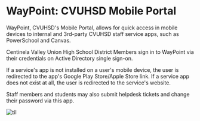 # WayPoint: CVUHSD Mobile Portal

WayPoint, CVUHSD's Mobile Portal, allows for quick access in mobile devices to internal and 3rd-party CVUHSD staff service apps, such as PowerSchool and Canvas. 

Centinela Valley Union High School District Members sign in to WayPoint via their credentials on Active Directory single sign-on.   

If a service's app is not installed on a user's mobile device, the user is redirected to the app's Google Play Store/Apple Store link. If a service app does not exist at all, the user is redirected to the service's website.

Staff members and students may also submit helpdesk tickets and change their password via this app.

![til](./cvuhsd-mobile-portal.gif)